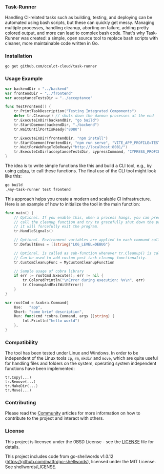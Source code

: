 ### Task-Runner

Handling CI-related tasks such as building, testing, and deploying can be automated using bash scripts, but these can quickly get messy. Managing multiple processes, handling cleanup, aborting on failure, adding pretty colored output, and more can lead to complex bash code. That's why Task-Runner was created: a simple, open source tool to replace bash scripts with cleaner, more maintainable code written in Go.

### Installation

```bash
go get github.com/ocelot-cloud/task-runner
```

### Usage Example

```go
var backendDir = "../backend"
var frontendDir = "../frontend"
var acceptanceTestsDir = "../acceptance"

func TestFrontend() {
    tr.PrintTaskDescription("Testing Integrated Components")
    defer tr.Cleanup() // shuts down the daemon processes at the end
    tr.ExecuteInDir(backendDir, "go build")
    tr.StartDaemon(backendDir, "./backend")
    tr.WaitUntilPortIsReady("8080")

    tr.ExecuteInDir(frontendDir, "npm install")
    tr.StartDaemon(frontendDir, "npm run serve", "VITE_APP_PROFILE=TEST")
    tr.WaitForWebPageToBeReady("http://localhost:8081/")
    tr.ExecuteInDir(acceptanceTestsDir, cypressCommand, "CYPRESS_PROFILE=TEST")
}
```

The idea is to write simple functions like this and build a CLI tool, e.g., by using [cobra](https://github.com/spf13/cobra), to call these functions. The final use of the CLI tool might look like this: 

```bash
go build
./my-task-runner test frontend
```

This approach helps you create a modern and scalable CI infrastructure. Here is an example of how to initialize the tool in the main function: 

```go
func main() {
    // Optional. If you enable this, when a process hangs, you can press "CTRL" + "C" which will 
    // call the cleanup function and try to gracefully shut down the process. If that does not work, 
    // it will forcefully exit the program.
    tr.HandleSignals()

    // Optional. Environment variables are applied to each command called.
    tr.DefaultEnvs = []string{"LOG_LEVEL=DEBUG"}

    // Optional. Is called as sub-function whenever tr.Cleanup() is called. 
    // Can be used to add custom post-task cleanup functionality.
    tr.CustomCleanupFunc = MyCustomCleanupFunction

    // Sample usage of cobra library
    if err := rootCmd.Execute(); err != nil {
        tr.ColoredPrintln("\nError during execution: %v\n", err)
        tr.CleanupAndExitWithError()
    }
}

var rootCmd = &cobra.Command{
    Use:   "app",
    Short: "some brief description",
    Run: func(cmd *cobra.Command, args []string) {
        fmt.Println("hello world")
    },
}
```

### Compatibility

The tool has been tested under Linux and Windows. In order to be independent of the Linux tools `cp`, `rm`, `mkdir` and `move`, which are quite useful for handling files and folders on the system, operating system independent functions have been implemented:

```
tr.Copy(...)
tr.Remove(...)
tr.MakeDir(...)
tr.Move(...)
```

### Contributing

Please read the [Community](https://ocelot-cloud.org/docs/community/) articles for more information on how to contribute to the project and interact with others.

### License

This project is licensed under the 0BSD License - see the [LICENSE](LICENSE) file for details.

This project includes code from go-shellwords v1.0.12 (https://github.com/mattn/go-shellwords),
licensed under the MIT License. See shellwords/LICENSE.